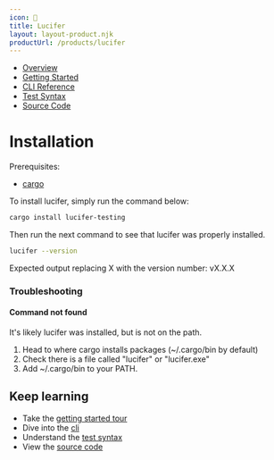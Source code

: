 ```yaml
--- 
icon: 🐲
title: Lucifer
layout: layout-product.njk
productUrl: /products/lucifer
---
```


- [Overview](/products/lucifer)
- [Getting Started](/products/lucifer/docs)
- [CLI Reference](/products/lucifer/cli)
- [Test Syntax](/products/lucifer/tests)
- [Source Code](https://github.com/winstonpucket/lucifer)

# Installation

Prerequisites:
- [cargo](https://doc.rust-lang.org/cargo/getting-started/installation.html)

To install lucifer, simply run the command below:

```bash
cargo install lucifer-testing
```

Then run the next command to see that lucifer was properly installed.

```bash
lucifer --version
```

Expected output replacing X with the version number:
    vX.X.X

### Troubleshooting

#### Command not found

It's likely lucifer was installed, but is not on the path. 
1. Head to where cargo installs packages (~/.cargo/bin by default)
1. Check there is a file called "lucifer" or "lucifer.exe"
1. Add ~/.cargo/bin to your PATH.

## Keep learning

- Take the [getting started tour](/products/lucifer/docs)
- Dive into the [cli](/products/lucifer/cli)
- Understand the [test syntax](/products/lucifer/tests)
- View the [source code](https://github.com/winstonpuckett/lucifer)
